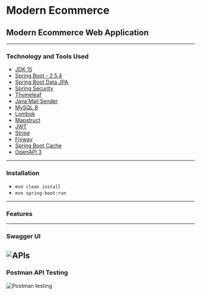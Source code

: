 # Modern Ecommerce
## Modern Ecommerce Web Application
---
### Technology and Tools Used
- [JDK 15](https://www.oracle.com/java/technologies/javase/jdk15-archive-downloads.html)
- [Spring Boot - 2.5.4](https://spring.io/projects/spring-boot)
- [Spring Boot Data JPA](https://spring.io/projects/spring-data-jpa)
- [Spring Security](https://spring.io/projects/spring-security)
- [Thymeleaf](https://www.thymeleaf.org/)
- [Java Mail Sender](https://docs.spring.io/spring-framework/docs/current/javadoc-api/org/springframework/mail/javamail/JavaMailSender.html)
- [MySQL 8](https://www.mysql.com/)
- [Lombok](https://projectlombok.org/)
- [Mapstruct](https://mapstruct.org/)
- [JWT](https://github.com/jwtk/jjwt)
- [Stripe](https://stripe.com/docs)
- [Flyway](https://flywaydb.org/)
- [Spring Boot Cache](https://spring.io/guides/gs/caching/)  
- [OpenAPI 3](https://swagger.io/specification/)
---
### Installation
- `mvn clean install`
- `mvn spring-boot:run`
---
### Features

---

### Swagger UI
![APIs]()
---
### Postman API Testing
![Postman testing]()